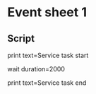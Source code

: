 # Event sheet 1

## Script

print
  text=Service task start

wait
  duration=2000

print
  text=Service task end